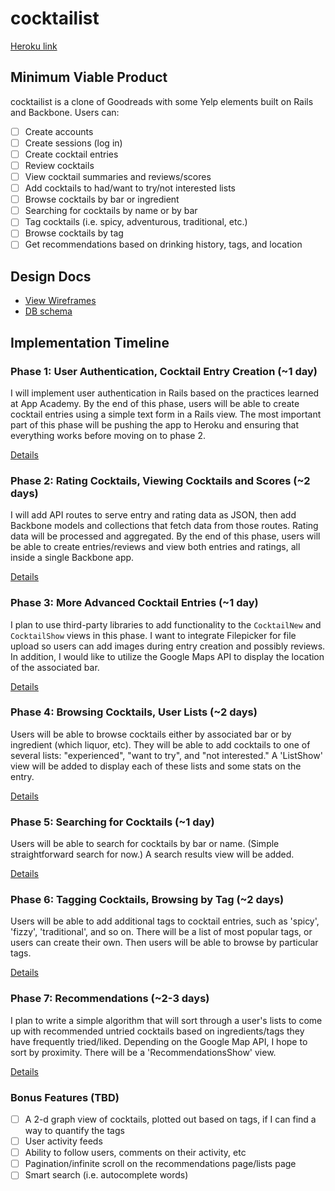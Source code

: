 # cocktailist

[Heroku link][heroku]

[heroku]: http://cocktailist.herokuapp.com

## Minimum Viable Product
cocktailist is a clone of Goodreads with some Yelp elements built on Rails and Backbone. Users can:

<!-- This is a Markdown checklist. Use it to keep track of your progress! -->

- [ ] Create accounts
- [ ] Create sessions (log in)
- [ ] Create cocktail entries
- [ ] Review cocktails
- [ ] View cocktail summaries and reviews/scores
- [ ] Add cocktails to had/want to try/not interested lists
- [ ] Browse cocktails by bar or ingredient
- [ ] Searching for cocktails by name or by bar
- [ ] Tag cocktails (i.e. spicy, adventurous, traditional, etc.)
- [ ] Browse cocktails by tag
- [ ] Get recommendations based on drinking history, tags, and location

## Design Docs
* [View Wireframes][views]
* [DB schema][schema]

[views]: ./docs/views.md
[schema]: ./docs/schema.md

## Implementation Timeline

### Phase 1: User Authentication, Cocktail Entry Creation (~1 day)
I will implement user authentication in Rails based on the practices learned at
App Academy. By the end of this phase, users will be able to create cocktail entries using
a simple text form in a Rails view. The most important part of this phase will
be pushing the app to Heroku and ensuring that everything works before moving on
to phase 2.

[Details][phase-one]

### Phase 2: Rating Cocktails, Viewing Cocktails and Scores  (~2 days)
I will add API routes to serve entry and rating data as JSON, then add Backbone
models and collections that fetch data from those routes. Rating data will be processed and aggregated.
By the end of this phase, users will be able to create entries/reviews and view both entries and ratings, all
inside a single Backbone app.

[Details][phase-two]

### Phase 3: More Advanced Cocktail Entries (~1 day)
I plan to use third-party libraries to add functionality to the `CocktailNew` and
`CocktailShow` views in this phase. I want to integrate Filepicker for file upload so
users can add images during entry creation and possibly reviews. In addition, I would like to utilize the
Google Maps API to display the location of the associated bar.

[Details][phase-three]

### Phase 4: Browsing Cocktails, User Lists (~2 days)
Users will be able to browse cocktails either by associated bar or by ingredient (which liquor, etc). They will 
be able to add cocktails to one of several lists: "experienced", "want to try", and "not interested." 
A 'ListShow' view will be added to display each of these lists and some stats on the entry. 

[Details][phase-four]

### Phase 5: Searching for Cocktails (~1 day)
Users will be able to search for cocktails by bar or name. (Simple straightforward search for now.) A search 
results view will be added.

[Details][phase-five]

### Phase 6: Tagging Cocktails, Browsing by Tag (~2 days)
Users will be able to add additional tags to cocktail entries, such as 'spicy', 'fizzy', 'traditional', and so on. 
There will be a list of most popular tags, or users can create their own. Then users will be able to browse by
particular tags.

[Details][phase-six]

### Phase 7: Recommendations (~2-3 days)
I plan to write a simple algorithm that will sort through a user's lists to come up with recommended untried 
cocktails based on ingredients/tags they have frequently tried/liked. Depending on the Google Map API, I 
hope to sort by proximity. There will be a 'RecommendationsShow' view.

[Details][phase-seven]

### Bonus Features (TBD)
- [ ] A 2-d graph view of cocktails, plotted out based on tags, if I can find a way to quantify the tags
- [ ] User activity feeds
- [ ] Ability to follow users, comments on their activity, etc
- [ ] Pagination/infinite scroll on the recommendations page/lists page
- [ ] Smart search (i.e. autocomplete words)

[phase-one]: ./docs/phases/phase1.md
[phase-two]: ./docs/phases/phase2.md
[phase-three]: ./docs/phases/phase3.md
[phase-four]: ./docs/phases/phase4.md
[phase-five]: ./docs/phases/phase5.md
[phase-six]: ./docs/phases/phase6.md
[phase-seven]: ./docs/phases/phase7.md

